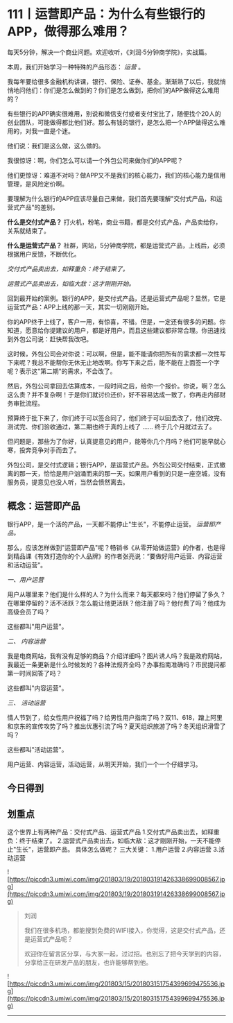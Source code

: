 # 111丨运营即产品：为什么有些银行的APP，做得那么难用？

每天5分钟，解决一个商业问题。欢迎收听，《刘润·5分钟商学院》，实战篇。

本周，我们开始学习一种特殊的产品形态： *运营* 。

我每年要给很多金融机构讲课，银行、保险、证券、基金。渐渐熟了以后，我就悄悄地问他们：你们是怎么做到的？你们是怎么做到，把你们的APP做得这么难用的？

有些银行的APP确实很难用，别说和微信支付或者支付宝比了，随便找个20人的创业团队，可能做得都比他们好。那么有钱的银行，是怎么把一个APP做得这么难用的，对我一直是个迷。

他们说：我们是这么做，这么做的。

我很惊讶：啊，你们怎么可以请一个外包公司来做你们的APP呢？

他们更惊讶：难道不对吗？做APP又不是我们的核心能力，我们的核心能力是信用管理，是风险定价啊。

要理解为什么银行的APP应该尽量自己来做，我们首先要理解"交付式产品，和运营式产品"的差别。

 **什么是交付式产品？** 打火机，粉笔，商业书籍，都是交付式产品，产品卖给你，关系就结束了。

 **什么是运营式产品？** 社群，网站，5分钟商学院，都是运营式产品，上线后，必须根据用户反馈，不断优化。

 *交付式产品卖出去，如释重负：终于结束了。*

 *运营式产品卖出去，如临大敌：这才刚刚开始。*

回到最开始的案例。银行的APP，是交付式产品，还是运营式产品呢？显然，它是运营式产品：APP上线的那一天，其实一切刚刚开始。

你的APP终于上线了，客户一用，有惊喜，不错。但是，一定还有很多的问题。你知道，愿意给你提建议的用户，都是好用户。而且这些建议都非常合理。你迅速找到外包公司说：赶快帮我改吧。

这时候，外包公司会对你说：可以啊，但是，能不能请你把所有的需求都一次性写下来呢？我总不能帮你无休无止地改啊。你写下来之后，能不能在上面签一个字呢？表示这"第二期"的需求，不会改了。

然后，外包公司拿回去估算成本，一段时间之后，给你一个报价。你说，啊？怎么这么贵？并不复杂啊！于是你们就讨价还价，好不容易达成一致了，你再走内部财务审批流程。

预算终于批下来了，你们终于可以签合同了，他们终于可以回去改了，他们改完、测试完、你们验收通过，第二期也终于真的上线了 …… 终于几个月就过去了。

但问题是，那些为了你好，认真提意见的用户，能等你几个月吗？他们可能早就心寒，投奔竞争对手而去了。

外包公司，是交付式逻辑；银行APP，是运营式产品。外包公司交付结束，正式撤离的那一天，恰恰是用户汹涌而来的那一天。如果用户看到的只是一座空城，没有服务员，提意见也没人听，当然会愤然离去。

## 概念：运营即产品

银行APP，是一个活的产品，一天都不能停止"生长"，不能停止运营。 *运营即产品。*

那么，应该怎样做到"运营即产品"呢？畅销书《从零开始做运营》的作者，也是得到精品课《有效打造你的个人品牌》的作者张亮说：“要做好用户运营、内容运营和活动运营”。

 *一、用户运营*

用户从哪里来？他们是什么样的人？为什么而来？每天都来吗？他们停留了多久？在哪里停留的？活不活跃？怎么能让他更活跃？他注册了吗？他付费了吗？他成为高级会员了吗？

这些都叫"用户运营"。

 *二、 内容运营*

我是电商网站，我有没有足够的商品？介绍详细吗？图片诱人吗？我是政府网站，我最近一条更新是什么时候发的？各种法规齐全吗？办事指南准确吗？市民提问都第一时间回答了吗？

这些都叫"内容运营"。

 *三、 活动运营*

情人节到了，给女性用户祝福了吗？给男性用户指南了吗？双11、618，蹭上阿里和京东的宣传攻势了吗？推出优惠引流了吗？夏天组织旅游了吗？冬天组织滑雪了吗？

这些都叫"活动运营"。

用户运营、内容运营，活动运营，从明天开始，我们一个一个仔细学习。

## 今日得到

## 划重点

这个世界上有两种产品：交付式产品、运营式产品
1.交付式产品卖出去，如释重负：终于结束了。
2.运营式产品卖出去，如临大敌：这才刚刚开始，一天不能停止"生长"，运营即产品。
具体怎么做呢？
三大关键：
1.用户运营
2.内容运营
3.活动运营

![https://piccdn3.umiwi.com/img/201803/19/201803191426338699008567.jpg](https://piccdn3.umiwi.com/img/201803/19/201803191426338699008567.jpg)

> 刘润
> 
> 我们在很多机场，都能搜到免费的WIFI接入，你觉得，这是交付式产品，还是运营式产品呢？
> 
> 欢迎你在留言区分享，与大家一起，过过招。也别忘了把今天学到的内容，分享给正在研发产品的朋友，也许能够帮到他。

![https://piccdn3.umiwi.com/img/201803/15/201803151754399699475536.jpg](https://piccdn3.umiwi.com/img/201803/15/201803151754399699475536.jpg)

---
